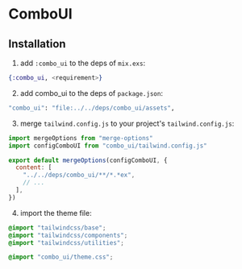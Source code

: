 # ComboUI

## Installation

1. add `:combo_ui` to the deps of `mix.exs`:

```elixir
{:combo_ui, <requirement>}
```

2. add combo_ui to the deps of `package.json`:

```elixir
"combo_ui": "file:../../deps/combo_ui/assets",
```

3. merge `tailwind.config.js` to your project's `tailwind.config.js`:

```javascript
import mergeOptions from "merge-options"
import configComboUI from "combo_ui/tailwind.config.js"

export default mergeOptions(configComboUI, {
  content: [
    "../../deps/combo_ui/**/*.*ex",
    // ...
  ],
})
```

4. import the theme file:

```css
@import "tailwindcss/base";
@import "tailwindcss/components";
@import "tailwindcss/utilities";

@import "combo_ui/theme.css";
```
